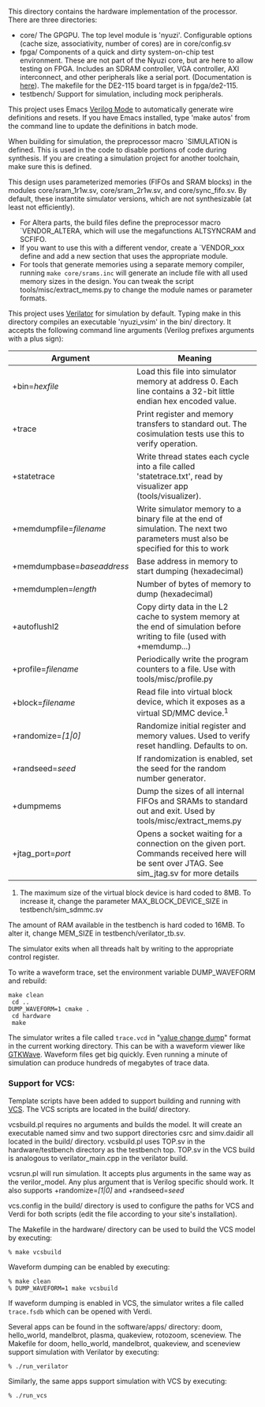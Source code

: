 This directory contains the hardware implementation of the processor. There are
three directories:
- core/
  The GPGPU. The top level module is 'nyuzi'. Configurable options (cache size,
  associativity, number of cores) are in core/config.sv
- fpga/
  Components of a quick and dirty system-on-chip test environment. These
  are not part of the Nyuzi core, but are here to allow testing on FPGA.
  Includes an SDRAM controller, VGA controller, AXI interconnect, and other
  peripherals like a serial port. (Documentation is
  [here](https://github.com/jbush001/NyuziProcessor/wiki/FPGA-Test-Environment)).
  The makefile for the DE2-115 board target is in fpga/de2-115.
- testbench/
  Support for simulation, including mock peripherals.

This project uses Emacs [Verilog Mode](http://www.veripool.org/wiki/verilog-mode)
to automatically generate wire definitions and resets. If you have Emacs installed,
type 'make autos' from the command line to update the definitions in batch mode.

When building for simulation, the preprocessor macro `SIMULATION is defined.
This is used in the code to disable portions of code during synthesis. If you
are creating a simulation project for another toolchain, make sure this is
defined.

This design uses parameterized memories (FIFOs and SRAM blocks) in the modules
core/sram_1r1w.sv, core/sram_2r1w.sv, and core/sync_fifo.sv. By default, these
instantite simulator versions, which are not synthesizable (at least not
efficiently).

- For Altera parts, the build files define the preprocessor macro
  `VENDOR_ALTERA, which will use the megafunctions ALTSYNCRAM and SCFIFO.
- If you want to use this with a different vendor, create a `VENDOR_xxx define and
  add a new section that uses the appropriate module.
- For tools that generate memories using a separate memory compiler, running
  `make core/srams.inc` will generate an include file with all used memory
  sizes in the design. You can tweak the script tools/misc/extract_mems.py to
  change the module names or parameter formats.

This project uses [Verilator](http://www.veripool.org/wiki/verilator) for
simulation by default. Typing make in this directory compiles an executable
'nyuzi_vsim' in the bin/ directory. It accepts the following command
line arguments (Verilog prefixes arguments with a plus sign):

|          Argument               | Meaning        |
|---------------------------------|----------------|
| +bin=*hexfile*                  | Load this file into simulator memory at address 0. Each line contains a 32-bit little endian hex encoded value. |
| +trace                          | Print register and memory transfers to standard out.  The cosimulation tests use this to verify operation. |
| +statetrace                     | Write thread states each cycle into a file called 'statetrace.txt', read by visualizer app (tools/visualizer). |
| +memdumpfile=*filename*         | Write simulator memory to a binary file at the end of simulation. The next two parameters must also be specified for this to work |
| +memdumpbase=*baseaddress*      | Base address in memory to start dumping (hexadecimal) |
| +memdumplen=*length*            | Number of bytes of memory to dump (hexadecimal) |
| +autoflushl2                    | Copy dirty data in the L2 cache to system memory at the end of simulation before writing to file (used with +memdump...) |
| +profile=*filename*             | Periodically write the program counters to a file. Use with tools/misc/profile.py |
| +block=*filename*               | Read file into virtual block device, which it exposes as a virtual SD/MMC device.<sup>1</sup>
| +randomize=*\[1\|0\]*              | Randomize initial register and memory values. Used to verify reset handling. Defaults to on.
| +randseed=*seed*                | If randomization is enabled, set the seed for the random number generator.
| +dumpmems                       | Dump the sizes of all internal FIFOs and SRAMs to standard out and exit. Used by tools/misc/extract_mems.py |
| +jtag_port=*port*               | Opens a socket waiting for a connection on the given port. Commands received here will be sent over JTAG. See sim_jtag.sv for more details |

1. The maximum size of the virtual block device is hard coded to 8MB. To
increase it, change the parameter MAX_BLOCK_DEVICE_SIZE in
testbench/sim_sdmmc.sv

The amount of RAM available in the testbench is hard coded to 16MB. To alter
it, change MEM_SIZE in testbench/verilator_tb.sv.

The simulator exits when all threads halt by writing to the appropriate control
register.

To write a waveform trace, set the environment variable DUMP_WAVEFORM
and rebuild:

    make clean
	 cd ..
    DUMP_WAVEFORM=1 cmake .
	 cd hardware
	 make

The simulator writes a file called `trace.vcd` in
"[value change dump](http://en.wikipedia.org/wiki/Value_change_dump)"
format in the current working directory. This can be with a waveform
viewer like [GTKWave](http://gtkwave.sourceforge.net/).
Waveform files get big quickly. Even running a minute of simulation can
produce hundreds of megabytes of trace data.

### Support for VCS:

Template scripts have been added to support building and running with
[VCS](https://www.synopsys.com/verification/simulation/vcs.html).
The VCS scripts are located in the build/ directory.

vcsbuild.pl requires no arguments and builds the model. It will create an
executable named simv and two support directories csrc and simv.daidir all located
in the build/ directory. vcsbuild.pl uses TOP.sv in the hardware/testbench
directory as the testbench top. TOP.sv in the VCS build is analogous to
verilator_main.cpp in the verilator build.

vcsrun.pl will run simulation. It accepts plus arguments in the same way as the
verilor_model. Any plus argument that is Verilog specific should work. It also
supports +randomize=*\[1\|0\]* and +randseed=*seed*

vcs.config in the build/ directory is used to configure the paths for VCS and Verdi
for both scripts (edit the file according to your site's installation).

The Makefile in the hardware/ directory can be used to build the VCS model by
executing:

    % make vcsbuild

Waveform dumping can be enabled by executing:

    % make clean
    % DUMP_WAVEFORM=1 make vcsbuild

If waveform dumping is enabled in VCS, the simulator writes a file called
`trace.fsdb` which can be opened with Verdi.

Several apps can be found in the software/apps/ directory: doom, hello_world,
mandelbrot, plasma, quakeview, rotozoom, sceneview. The Makefile for doom,
hello_world, mandelbrot, quakeview, and sceneview support simulation with
Verilator by executing:

    % ./run_verilator

Similarly, the same apps support simulation with VCS by executing:

    % ./run_vcs
